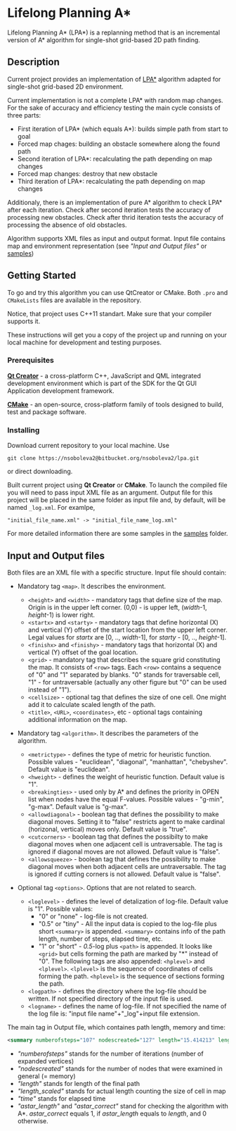 # Lifelong Planning A*
Lifelong Planning A\* (LPA\*) is a replanning method that is an incremental version of A\* algorithm for single-shot grid-based 2D path finding. 

## Description
Current project provides an implementation of [LPA\*](https://www.cs.cmu.edu/~maxim/files/aij04.pdf) algorithm adapted for single-shot grid-based 2D environment. 

Current implementation is not a complete LPA\* with random map changes. For the sake of accuracy and efficiency testing the main cycle consists of three parts: 

* First iteration of LPA\* (which equals A\*): builds simple path from start to goal
* Forced map chages: building an obstacle somewhere along the found path
* Second iteration of LPA\*: recalculating the path depending on map changes
* Forced map changes: destroy that new obstacle
* Third iteration of LPA\*: recalculating the path depending on map changes

Additionaly, there is an implementation of pure A\* algorithm to check LPA\* after each iteration. Check after second iteration tests the accuracy of processing new obstacles. Check after thrid iteration tests the accuracy of processing the absence of old obstacles.

Algorithm supports XML files as input and output format. Input file contains map and environment representation (see *"Input and Output files"* or [samples](https://bitbucket.org/nsoboleva2/lpa/src/a93edc8bc172aa99c04d880e6374d1278c809d3e/maps/?at=master))

## Getting Started 

To go and try this algorithm you can use QtCreator or CMake. 
Both `.pro` and `CMakeLists` files are available in the repository.

Notice, that project uses C++11 standart. Make sure that your compiler supports it.

These instructions will get you a copy of the project up and running on your local machine for development and testing purposes.

### Prerequisites

**[Qt Creator](https://info.qt.io/download-qt-for-device-creation?hsCtaTracking=c80600ba-f2ea-45ed-97ef-6949c1c4c236%7C643bd8f4-2c59-4c4c-ba1a-4aaa05b51086)** -  a cross-platform C++, JavaScript and QML integrated development environment which is part of the SDK for the Qt GUI Application development framework. 

**[CMake](https://cmake.org/)** - an open-source, cross-platform family of tools designed to build, test and package software.

### Installing

Download current repository to your local machine. Use
```
git clone https://nsoboleva2@bitbucket.org/nsoboleva2/lpa.git
```
or direct downloading.

Built current project using **Qt Creator** or **CMake**. To launch the compiled file you will need to pass input XML file as an argument. Output file for this project will be placed in the same folder as input file and, by default, will be named `_log.xml`. For examlpe, 
```
"initial_file_name.xml" -> "initial_file_name_log.xml"
```
For more detailed information there are some samples in the [samples](https://bitbucket.org/nsoboleva2/lpa/src/a93edc8bc172aa99c04d880e6374d1278c809d3e/maps/?at=master) folder.

## Input and Output files

Both files are an XML file with a specific structure. 
Input file should contain:

* Mandatory tag `<map>`. It describes the environment.
    * `<height>` and `<width>` - mandatory tags that define size of the map. Origin is in the upper left corner. (0,0) - is upper left, (*width*-1, *height*-1) is lower right.
    * `<startx>` and `<starty>` - mandatory tags that define horizontal (X) and vertical (Y) offset of the start location from the upper left corner. Legal values for *startx* are [0, .., *width*-1], for *starty* - [0, .., *height*-1].
    * `<finishx>` and `<finishy>` - mandatory tags that horizontal (X) and vertical (Y) offset of the goal location.
    * `<grid>` - mandatory tag that describes the square grid constituting the map. It consists of `<row>` tags. Each `<row>` contains a sequence of "0" and "1" separated by blanks. "0" stands for traversable cell, "1" - for untraversable (actually any other figure but "0" can be used instead of "1").
    * `<cellsize>` - optional tag that defines the size of one cell. One might add it to calculate scaled length of the path.
    * `<title>`, `<URL>`, `<coordinates>`, etc - optional tags containing additional information on the map.

* Mandatory tag `<algorithm>`. It describes the parameters of the algorithm.

    * `<metrictype>` - defines the type of metric for heuristic function. Possible values - "euclidean", "diagonal", "manhattan", "chebyshev". Default value is "euclidean".
    * `<hweight>` - defines the weight of heuristic function. Default value is "1".
    * `<breakingties>` - used only by A\* and defines the priority in OPEN list when nodes have the equal F-values. Possible values - "g-min", "g-max". Default value is "g-max".
    * `<allowdiagonal>` - boolean tag that defines the possibility to make diagonal moves. Setting it to "false" restricts agent to make cardinal (horizonal, vertical) moves only. Default value is "true".
    * `<cutcorners>` - boolean tag that defines the possibilty to make diagonal moves when one adjacent cell is untraversable. The tag is ignored if diagonal moves are not allowed. Default value is "false".
    * `<allowsqueeze>` - boolean tag that defines the possibility to make diagonal moves when both adjacent cells are untraversable. The tag is ignored if cutting corners is not allowed. Default value is "false".

* Optional tag `<options>`. Options that are not related to search.

    * `<loglevel>` - defines the level of detalization of log-file. Default value is "1". Possible values:
        - "0" or "none" - log-file is not created.
        - "0.5" or "tiny" - All the input data is copied to the log-file plus short `<summary>` is appended. `<summary>` contains info of the path length, number of steps, elapsed time, etc.
        - "1" or "short" - *0.5*-log plus `<path>` is appended. It looks like `<grid>` but cells forming the path are marked by "\*" instead of "0". The following tags are also appended: `<hplevel>` and `<lplevel>`. `<lplevel>` is the sequence of coordinates of cells forming the path. `<hplevel>` is the sequence of sections forming the path.
    * `<logpath>` - defines the directory where the log-file should be written. If not specified directory of the input file is used. 
    * `<logname>` - defines the name of log-file. If not specified the name of the log file is: "input file name"+"_log"+input file extension.

The main tag in Output file, which containes path length, memory and time:  
```xml
<summary numberofsteps="107" nodescreated="127" length="15.414213" length_scaled="41.618375587463383" time="0.000512" astar_length="15.414213" astar_correct="1"/>
```
* _"numberofsteps"_ stands for the number of iterations (number of expanded vertices)
* _"nodescreated"_  stands for the number of nodes that were examined in general (= memory)
* _"length"_ stands for length of the final path
* _"length_scaled"_ stands for actual length counting the size of cell in map
* _"time"_ stands for elapsed time
* _"astar_length"_ and _"astar_correct"_ stand for checking the algorithm with A\*. _astar_correct_ equals 1, if _astar_length_ equals to _length_, and 0 otherwise.